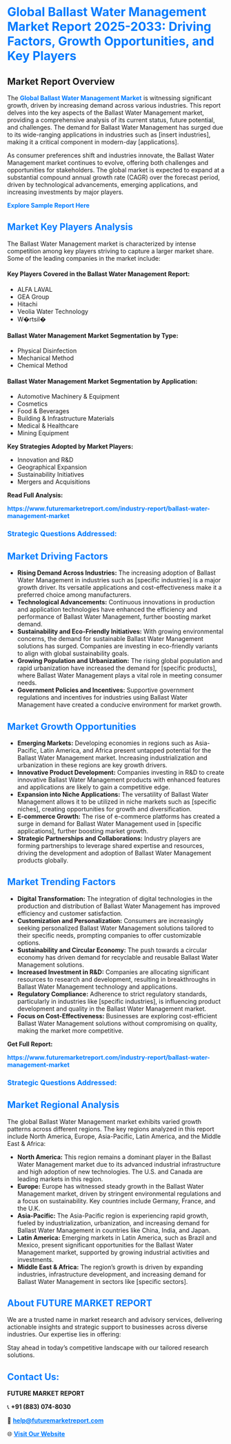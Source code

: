 <h1 style="color: #007BFF;">Global Ballast Water Management Market Report 2025-2033: Driving Factors, Growth Opportunities, and Key Players</h1>

<section id="overview">
<h2>Market Report Overview</h2>
<p>The <a href="https://www.futuremarketreport.com/industry-report/ballast-water-management-market" style="color: #007BFF; text-decoration: none;"><strong>Global Ballast Water Management Market</strong></a> is witnessing significant growth, driven by increasing demand across various industries. This report delves into the key aspects of the Ballast Water Management market, providing a comprehensive analysis of its current status, future potential, and challenges. The demand for Ballast Water Management has surged due to its wide-ranging applications in industries such as [insert industries], making it a critical component in modern-day [applications].</p>
<p>As consumer preferences shift and industries innovate, the Ballast Water Management market continues to evolve, offering both challenges and opportunities for stakeholders. The global market is expected to expand at a substantial compound annual growth rate (CAGR) over the forecast period, driven by technological advancements, emerging applications, and increasing investments by major players.</p>
</section>

<section id="overview">
<p><a href="https://www.futuremarketreport.com/request-sample/reportId=63987" style="color: #007BFF; text-decoration: none;"><strong>Explore Sample Report Here</strong></a></p>
</section>

<section id="key-players">
<h2 style="color: #007BFF;">Market Key Players Analysis</h2>
<p>The Ballast Water Management market is characterized by intense competition among key players striving to capture a larger market share. Some of the leading companies in the market include:</p>
<h4>Key Players Covered in the Ballast Water Management Report:</h4>
<ul><li>ALFA LAVAL</li><li>GEA Group</li><li>Hitachi</li><li>Veolia Water Technology</li><li>W�rtsil�</li></ul>
<h4>Ballast Water Management Market Segmentation by Type:</h4>
<ul><li>Physical Disinfection</li><li>Mechanical Method</li><li>Chemical Method</li></ul>

<h4>Ballast Water Management Market Segmentation by Application:</h4>
<ul><li>Automotive Machinery &amp; Equipment</li><li>Cosmetics</li><li>Food &amp; Beverages</li><li>Building &amp; Infrastructure Materials</li><li>Medical &amp; Healthcare</li><li>Mining Equipment</li></ul>
<p><strong>Key Strategies Adopted by Market Players:</strong></p>
<ul>
<li>Innovation and R&D</li>
<li>Geographical Expansion</li>
<li>Sustainability Initiatives</li>
<li>Mergers and Acquisitions</li>
</ul>
</section>

<section>
<p><strong>Read Full Analysis: </strong></p><a href="https://www.futuremarketreport.com/industry-report/ballast-water-management-market" style="color: #007BFF; text-decoration: none;"><strong>https://www.futuremarketreport.com/industry-report/ballast-water-management-market</strong></a>
<h3 style="color: #007BFF;">Strategic Questions Addressed:</h3>
</section>

<section id="driving-factors">
<h2 style="color: #007BFF;">Market Driving Factors</h2>
<ul>
<li><strong>Rising Demand Across Industries:</strong> The increasing adoption of Ballast Water Management in industries such as [specific industries] is a major growth driver. Its versatile applications and cost-effectiveness make it a preferred choice among manufacturers.</li>
<li><strong>Technological Advancements:</strong> Continuous innovations in production and application technologies have enhanced the efficiency and performance of Ballast Water Management, further boosting market demand.</li>
<li><strong>Sustainability and Eco-Friendly Initiatives:</strong> With growing environmental concerns, the demand for sustainable Ballast Water Management solutions has surged. Companies are investing in eco-friendly variants to align with global sustainability goals.</li>
<li><strong>Growing Population and Urbanization:</strong> The rising global population and rapid urbanization have increased the demand for [specific products], where Ballast Water Management plays a vital role in meeting consumer needs.</li>
<li><strong>Government Policies and Incentives:</strong> Supportive government regulations and incentives for industries using Ballast Water Management have created a conducive environment for market growth.</li>
</ul>
</section>

<section id="growth-opportunities">
<h2 style="color: #007BFF;">Market Growth Opportunities</h2>
<ul>
<li><strong>Emerging Markets:</strong> Developing economies in regions such as Asia-Pacific, Latin America, and Africa present untapped potential for the Ballast Water Management market. Increasing industrialization and urbanization in these regions are key growth drivers.</li>
<li><strong>Innovative Product Development:</strong> Companies investing in R&D to create innovative Ballast Water Management products with enhanced features and applications are likely to gain a competitive edge.</li>
<li><strong>Expansion into Niche Applications:</strong> The versatility of Ballast Water Management allows it to be utilized in niche markets such as [specific niches], creating opportunities for growth and diversification.</li>
<li><strong>E-commerce Growth:</strong> The rise of e-commerce platforms has created a surge in demand for Ballast Water Management used in [specific applications], further boosting market growth.</li>
<li><strong>Strategic Partnerships and Collaborations:</strong> Industry players are forming partnerships to leverage shared expertise and resources, driving the development and adoption of Ballast Water Management products globally.</li>
</ul>
</section>

<section id="trending-factors">
<h2 style="color: #007BFF;">Market Trending Factors</h2>
<ul>
<li><strong>Digital Transformation:</strong> The integration of digital technologies in the production and distribution of Ballast Water Management has improved efficiency and customer satisfaction.</li>
<li><strong>Customization and Personalization:</strong> Consumers are increasingly seeking personalized Ballast Water Management solutions tailored to their specific needs, prompting companies to offer customizable options.</li>
<li><strong>Sustainability and Circular Economy:</strong> The push towards a circular economy has driven demand for recyclable and reusable Ballast Water Management solutions.</li>
<li><strong>Increased Investment in R&D:</strong> Companies are allocating significant resources to research and development, resulting in breakthroughs in Ballast Water Management technology and applications.</li>
<li><strong>Regulatory Compliance:</strong> Adherence to strict regulatory standards, particularly in industries like [specific industries], is influencing product development and quality in the Ballast Water Management market.</li>
<li><strong>Focus on Cost-Effectiveness:</strong> Businesses are exploring cost-efficient Ballast Water Management solutions without compromising on quality, making the market more competitive.</li>
</ul>
</section>

<section>
<p><strong>Get Full Report: </strong></p><a href="https://www.futuremarketreport.com/industry-report/ballast-water-management-market" style="color: #007BFF; text-decoration: none;"><strong>https://www.futuremarketreport.com/industry-report/ballast-water-management-market</strong></a>
<h3 style="color: #007BFF;">Strategic Questions Addressed:</h3>
</section>


<section id="regional-analysis">
<h2 style="color: #007BFF;">Market Regional Analysis</h2>
<p>The global Ballast Water Management market exhibits varied growth patterns across different regions. The key regions analyzed in this report include North America, Europe, Asia-Pacific, Latin America, and the Middle East & Africa:</p>
<ul>
<li><strong>North America:</strong> This region remains a dominant player in the Ballast Water Management market due to its advanced industrial infrastructure and high adoption of new technologies. The U.S. and Canada are leading markets in this region.</li>
<li><strong>Europe:</strong> Europe has witnessed steady growth in the Ballast Water Management market, driven by stringent environmental regulations and a focus on sustainability. Key countries include Germany, France, and the U.K.</li>
<li><strong>Asia-Pacific:</strong> The Asia-Pacific region is experiencing rapid growth, fueled by industrialization, urbanization, and increasing demand for Ballast Water Management in countries like China, India, and Japan.</li>
<li><strong>Latin America:</strong> Emerging markets in Latin America, such as Brazil and Mexico, present significant opportunities for the Ballast Water Management market, supported by growing industrial activities and investments.</li>
<li><strong>Middle East & Africa:</strong> The region’s growth is driven by expanding industries, infrastructure development, and increasing demand for Ballast Water Management in sectors like [specific sectors].</li>
</ul>
</section>

<footer>
<h2 style="color: #007BFF;">About FUTURE MARKET REPORT</h2>
<p>We are a trusted name in market research and advisory services, delivering actionable insights and strategic support to businesses across diverse industries. Our expertise lies in offering:</p>

<p>Stay ahead in today’s competitive landscape with our tailored research solutions.</p>

<h2 style="color: #007BFF;">Contact Us:</h2>
<p><strong>FUTURE MARKET REPORT</strong></p>
<p>📞 <strong>+91 (883) 074-8030</strong></p>
<p>📧 <strong><a href="mailto:help@futuremarketreport.com" style="color: #007BFF;">help@futuremarketreport.com</a></strong></p>
<p>🌐 <strong><a href="https://www.futuremarketreport.com/" style="color: #007BFF;">Visit Our Website</a></strong></p>
</footer>
